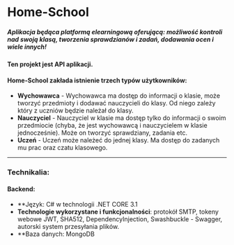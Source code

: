 # Home-School

##### Aplikacja będąca platformą elearningową oferującą: możliwość kontroli nad swoją klasą, tworzenia sprawdzianów i zadań, dodawania ocen i wiele innych!
#### Ten projekt jest API aplikacji. 

#### Home-School zakłada istnienie trzech typów użytkowników:
* **Wychowawca** - Wychowawca ma dostęp do informacji o klasie, może tworzyć przedmioty i dodawać nauczycieli do klasy. Od niego zależy który z uczniów będzie należał do klasy.
* **Nauczyciel** - Nauczyciel w klasie ma dostęp tylko do informacji o swoim przedmiocie (chyba, że jest wychowawcą i nauczycielem w klasie jednocześnie). Może on tworzyć sprawdziany, zadania etc.
* **Uczeń** - Uczeń może należeć do jednej klasy. Ma dostęp do zadanych mu prac oraz czatu klasowego.

------------

### Technikalia:
#### Backend:
* **Język: C# w technologii .NET CORE 3.1
* **Technologie wykorzystane i funkcjonalności**: protokół SMTP, tokeny webowe JWT, SHA512, DependencyInjection, Swashbuckle - Swagger, autorski system przesyłania plików.
* **Baza danych: MongoDB 
